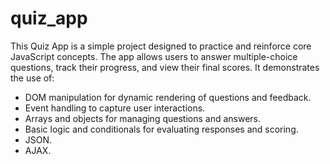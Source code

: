 # quiz_app
This Quiz App is a simple project designed to practice and reinforce core JavaScript concepts. The app allows users to answer multiple-choice questions, track their progress, and view their final scores.
It demonstrates the use of:

- DOM manipulation for dynamic rendering of questions and feedback.<br>
- Event handling to capture user interactions.<br>
- Arrays and objects for managing questions and answers.<br>
- Basic logic and conditionals for evaluating responses and scoring.<br>
- JSON.<br>
- AJAX.
